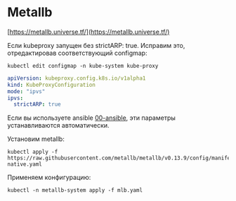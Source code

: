 # Metallb

[https://metallb.universe.tf/](https://metallb.universe.tf/)

Если kubeproxy запущен без strictARP: true. Исправим это, отредактировав
соответствующий configmap:

    kubectl edit configmap -n kube-system kube-proxy

```yaml
apiVersion: kubeproxy.config.k8s.io/v1alpha1
kind: KubeProxyConfiguration
mode: "ipvs"
ipvs:
  strictARP: true
```

Если вы используете ansible [00-ansible](../00-ansible/), эти параметры устанавливаются автоматически.

Установим metallb:

```shell
kubectl apply -f https://raw.githubusercontent.com/metallb/metallb/v0.13.9/config/manifests/metallb-native.yaml
```

Применяем конфигурацию:

```shell
kubectl -n metallb-system apply -f mlb.yaml
```